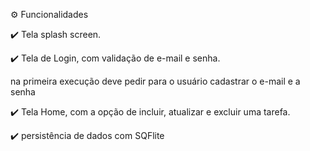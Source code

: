 ⚙️ Funcionalidades

✔️ Tela splash screen.

✔️ Tela de Login, com validação de e-mail e senha.

na primeira execução deve pedir para o usuário cadastrar o e-mail e a senha 

✔️ Tela Home, com a opção de incluir, atualizar e excluir uma tarefa.

✔️ persistência de dados com SQFlite 
